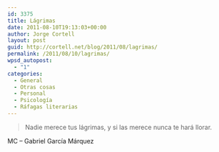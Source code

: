 ```yaml
---
id: 3375
title: Lágrimas
date: 2011-08-10T19:13:03+00:00
author: Jorge Cortell
layout: post
guid: http://cortell.net/blog/2011/08/lagrimas/
permalink: /2011/08/10/lagrimas/
wpsd_autopost:
  - "1"
categories:
  - General
  - Otras cosas
  - Personal
  - Psicología
  - Ráfagas literarias
---
```

> Nadie merece tus lágrimas, y si las merece nunca te hará llorar.

MC – Gabriel García Márquez
